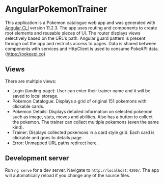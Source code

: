 # AngularPokemonTrainer

This application is a Pokemon catalogue web app and was generated with [Angular CLI](https://github.com/angular/angular-cli) version 11.2.3. The app uses routing and components to create root elements and reusable pieces of UI. The router displays views selectively based on the URL's path. Angular guard pattern is present through out the app and restricts access to pages. Data is shared between components with services and HttpClient is used to consume PokeAPI data. (https://pokeapi.co)

## Views

There are multiple views: 

* Login (landing page): User can enter their trainer name and it will be saved to local storage.
* Pokemon Catalogue: Displays a grid of original 151 pokemons with clickable cards.
* Pokemon Details: Displays detailed information on selected pokemon such as image, stats, moves and abilities. Also has a button to collect the pokemon. The trainer can collect multiple pokemons (even the same kind).
* Trainer: Displays collected pokemons in a card style grid. Each card is clickable and goes to details page.
* Error: Unmapped URL paths redirect here.

## Development server

Run `ng serve` for a dev server. Navigate to `http://localhost:4200/`. The app will automatically reload if you change any of the source files.

##
